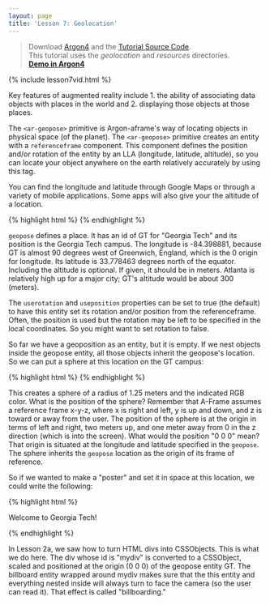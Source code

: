 ```yaml
---
layout: page
title: 'Lesson 7: Geolocation'
---
```

> Download [Argon4](http://argonjs.io/argon-app) and the [Tutorial Source Code](https://github.com/argonjs/design-aids/tree/gh-pages/code). <br> This tutorial uses the *geolocation* and *resources* directories.<br> **[Demo in Argon4](https://github.com/argonjs/design-aids/tree/gh-pages/code/geoposition/)**

{% include lesson7vid.html %}

Key features of augmented reality include 1. the ability of associating data objects with places in the world and 2. displaying those objects at those places. 

The `<ar-geopose>` primitive is Argon-aframe's way of locating objects in physical space (of the planet). The `<ar-geopose>` primitive creates an entity with a `referenceframe` component. This component defines the position and/or rotation of the entity by an LLA (longitude, latitude, altitude), so you can locate your object anywhere on the earth relatively accurately by using this tag. 

You can find the longitude and latitude through Google Maps or through a variety of mobile applications. Some apps will also give your the altitude of a location. 

{% highlight html %}
<ar-scene>
    <ar-geopose id="GT" lla=" -84.398881 33.778463"> 
    </ar-geopose>
</ar-scene>
{% endhighlight %}

`geopose` defines a place. It has an id of GT for "Georgia Tech" and its position is the Georgia Tech campus. The longitude is -84.398881, because GT is almost 90 degrees west of Greenwich, England, which is the 0 origin for longitude. Its latitude is 33.778463 degrees north of the equator. Including the altitude is optional. If given, it should be in meters. Atlanta is relatively high up for a major city; GT's altitude would be about 300 (meters). 

The `userotation` and `useposition` properties can be set to true (the default) to have this entity set its rotation and/or position from the referenceframe. Often, the position is used but the rotation may be left to be specified in the local coordinates. So you might want to set rotation to false. 

So far we have a geoposition as an entity, but it is empty. If we nest objects inside the geopose entity, all those objects inherit the geopose's location. So we can put a sphere at this location on the GT campus: 

{% highlight html %}
<ar-scene>
    <ar-geopose id="GT" lla=" -84.398881 33.778463" userotation="false"> 
 	<a-sphere position="0 2 -1" radius="1.25" color="#EF2D5E"></a-sphere>
    </ar-geopose>
</ar-scene>
{% endhighlight %}

This creates a sphere of a radius of 1.25 meters and the indicated RGB color. What is the position of the sphere? Remember that A-Frame assumes a reference frame x-y-z, where x is right and left, y is up and down, and z is toward or away from the user. The position of the sphere is at the origin in terms of left and right, two meters up, and one meter away from 0 in the z direction (which is into the screen). What would the position "0 0 0" mean? That origin is situated at the longitude and latitude specified in the `geopose`. The sphere inherits the `geopose` location as the origin of its frame of reference.  

So if we wanted to make a "poster" and set it in space at this location, we could write the following:

{% highlight html %}
<body>
<div id="mydiv"> Welcome to Georgia Tech! </div>
<ar-scene>
    <ar-geopose id="GT" lla=" -84.398881 33.778463" userotation="false"> 
        <a-entity billboard>
        <a-entity css-object="div: #mydiv" scale="0.02 0.02 0.02" position="0 0 0"></a-entity>
        </a-entity>
    </ar-geopose>
</ar-scene>
</body>

{% endhighlight %}

In Lesson 2a, we saw how to turn HTML divs into CSSObjects. This is what we do here. The div whose id is "mydiv" is converted to a CSSObject, scaled and positioned at the origin (0 0 0) of the geopose entity GT. The billboard entity wrapped around mydiv makes sure that the this entity and everything nested inside will always turn to face the camera (so the user can read it). That effect is called "billboarding." 
